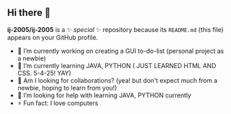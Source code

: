 ## Hi there 👋

**ij-2005/ij-2005** is a ✨ _special_ ✨ repository because its `README.md` (this file) appears on your GitHub profile.

- 🔭 I’m currently working on creating a GUI to-do-list (personal project as a newbie)
- 🌱 I’m currently learning JAVA, PYTHON ( JUST LEARNED HTML AND CSS. 5-4-25! YAY)
- 👯 Am I looking for collaborations? (yea! but don't expect much from a newbie, hoping to learn from you!)
- 🤔 I’m looking for help with learning JAVA, PYTHON currently
- ⚡ Fun fact: I love computers

